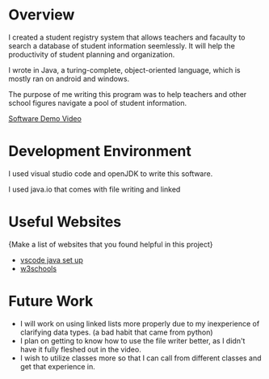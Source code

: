# Overview

I created a student registry system that allows teachers and facaulty to search a database of student information seemlessly. It will help the productivity of student planning and organization.

I wrote in Java, a turing-complete, object-oriented language, which is mostly ran on android and windows.

The purpose of me writing this program was to help teachers and other school figures navigate a pool of student information.

[Software Demo Video](https://youtu.be/ey43aQLjrF4)

# Development Environment

I used visual studio code and openJDK to write this software.

I used java.io that comes with file writing and linked

# Useful Websites

{Make a list of websites that you found helpful in this project}
* [vscode java set up](https://code.visualstudio.com/docs/languages/java)
* [w3schools](https://www.w3schools.com/)

# Future Work

* I will work on using linked lists more properly due to my inexperience of clarifying data types. (a bad habit that came from python)
* I plan on getting to know how to use the file writer better, as I didn't have it fully fleshed out in the video.
* I wish to utilize classes more so that I can call from different classes and get that experience in.